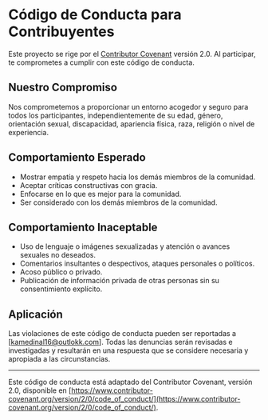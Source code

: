 # Código de Conducta para Contribuyentes

Este proyecto se rige por el [Contributor Covenant](https://www.contributor-covenant.org/version/2/0/code_of_conduct/) versión 2.0. Al participar, te comprometes a cumplir con este código de conducta.

## Nuestro Compromiso

Nos comprometemos a proporcionar un entorno acogedor y seguro para todos los participantes, independientemente de su edad, género, orientación sexual, discapacidad, apariencia física, raza, religión o nivel de experiencia.

## Comportamiento Esperado

- Mostrar empatía y respeto hacia los demás miembros de la comunidad.
- Aceptar críticas constructivas con gracia.
- Enfocarse en lo que es mejor para la comunidad.
- Ser considerado con los demás miembros de la comunidad.

## Comportamiento Inaceptable

- Uso de lenguaje o imágenes sexualizadas y atención o avances sexuales no deseados.
- Comentarios insultantes o despectivos, ataques personales o políticos.
- Acoso público o privado.
- Publicación de información privada de otras personas sin su consentimiento explícito.

## Aplicación

Las violaciones de este código de conducta pueden ser reportadas a [kamedinal16@outlokk.com]. Todas las denuncias serán revisadas e investigadas y resultarán en una respuesta que se considere necesaria y apropiada a las circunstancias.

---

Este código de conducta está adaptado del Contributor Covenant, versión 2.0, disponible en [https://www.contributor-covenant.org/version/2/0/code_of_conduct/](https://www.contributor-covenant.org/version/2/0/code_of_conduct/).
